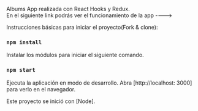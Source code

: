 Albums App realizada con React Hooks y Redux. <br/>
En el siguiente link podrás ver el funcionamiento de la app ---->

Instrucciones básicas para iniciar el proyecto(Fork & clone):

### `npm install`

Instalar los módulos para iniciar el siguiente comando.

### `npm start`

Ejecuta la aplicación en modo de desarrollo.
Abra [http://localhost: 3000] para verlo en el navegador.

Este proyecto se inició con [Node].
